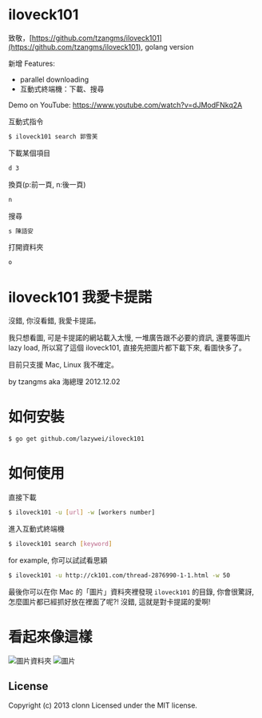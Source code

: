 # iloveck101

致敬，[https://github.com/tzangms/iloveck101](https://github.com/tzangms/iloveck101), golang version

新增 Features:
- parallel downloading
- 互動式終端機：下載、搜尋

Demo on YouTube: https://www.youtube.com/watch?v=dJModFNkq2A


互動式指令
```bash
$ iloveck101 search 郭雪芙
```

下載某個項目
```bash
d 3
```

換頁(p:前一頁, n:後一頁)
```bash
n
```

搜尋
```bash
s 陳語安
```

打開資料夾
```bash
o
```

iloveck101 我愛卡提諾
====================

沒錯, 你沒看錯, 我愛卡提諾。

我只想看圖, 可是卡提諾的網站載入太慢, 一堆廣告跟不必要的資訊, 還要等圖片 lazy load, 所以寫了這個 iloveck101, 直接先把圖片都下載下來, 看圖快多了。

目前只支援 Mac, Linux 我不確定。

by tzangms aka 海總理 2012.12.02



如何安裝
==========

```bash
$ go get github.com/lazywei/iloveck101
```


如何使用
===========

直接下載
```bash
$ iloveck101 -u [url] -w [workers number]
```

進入互動式終端機
```bash
$ iloveck101 search [keyword]
```


for example, 你可以試試看思穎

```bash
$ iloveck101 -u http://ck101.com/thread-2876990-1-1.html -w 50
```

最後你可以在你 Mac 的「圖片」資料夾裡發現 `iloveck101` 的目錄, 你會很驚訝, 怎麼圖片都已經抓好放在裡面了呢?! 
沒錯, 這就是對卡提諾的愛啊!


看起來像這樣
==============

![圖片資料夾](https://raw.github.com/tzangms/iloveck101/master/docs/images1.png) 
![圖片](https://raw.github.com/tzangms/iloveck101/master/docs/images2.png) 


## License
Copyright (c) 2013 clonn
Licensed under the MIT license.
